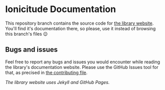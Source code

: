 # Ionicitude Documentation

This repository branch contains the source code for [the library website](http://tazaf.github.io/ionicitude/).
You'll find it's documentation there, so please, use it instead of browsing this branch's files :wink:

## Bugs and issues

Feel free to report any bugs and issues you would encounter while reading the library's documentation website.
Please use the GitHub Issues tool for that, as precised in [the contributing file](https://github.com/Tazaf/ionicitude/blob/master/CONTRIBUTING.md). 

_The library website uses Jekyll and GitHub Pages._
